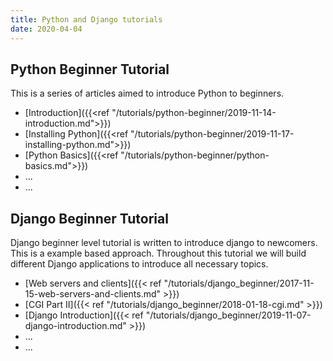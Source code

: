 ```yaml
---
title: Python and Django tutorials
date: 2020-04-04
---
```


## Python Beginner Tutorial
This is a series of articles aimed to introduce Python to beginners.

* [Introduction]({{<ref "/tutorials/python-beginner/2019-11-14-introduction.md">}})
* [Installing Python]({{<ref "/tutorials/python-beginner/2019-11-17-installing-python.md">}})
* [Python Basics]({{<ref "/tutorials/python-beginner/python-basics.md">}})
* ...
* ...


## Django Beginner Tutorial
Django beginner level tutorial is written to introduce django to newcomers. This is a 
example based approach. Throughout this tutorial we will build different Django applications
to introduce all necessary topics.

* [Web servers and clients]({{< ref "/tutorials/django_beginner/2017-11-15-web-servers-and-clients.md" >}})
* [CGI Part II]({{< ref "/tutorials/django_beginner/2018-01-18-cgi.md" >}})
* [Django Introduction]({{< ref "/tutorials/django_beginner/2019-11-07-django-introduction.md" >}})
* ...
* ...
